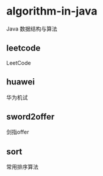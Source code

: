 # algorithm-in-java
Java 数据结构与算法

## leetcode
LeetCode

## huawei
华为机试

## sword2offer
剑指offer

## sort
常用排序算法

